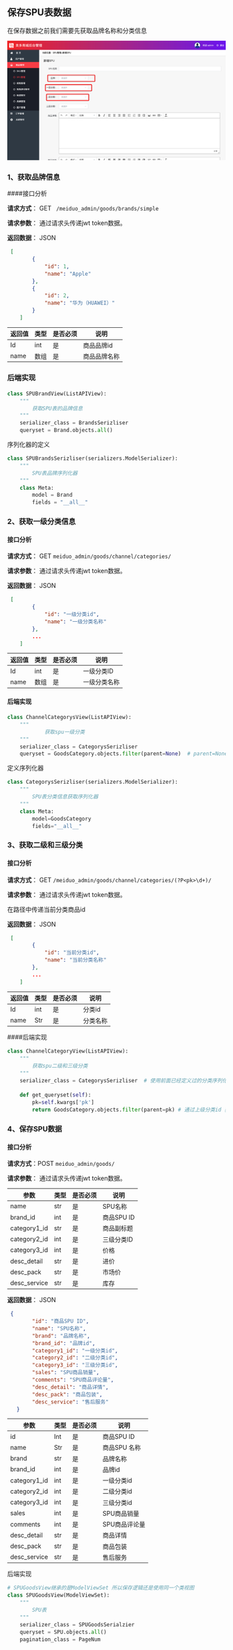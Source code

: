 ##  保存SPU表数据

在保存数据之前我们需要先获取品牌名称和分类信息

![createsku](../../src/createspu.png)

### 1、获取品牌信息

####接口分析

**请求方式**： GET  ` /meiduo_admin/goods/brands/simple`

**请求参数**： 通过请求头传递jwt token数据。

**返回数据**：  JSON

```json
 [
        {
            "id": 1,
            "name": "Apple"
        },
        {
            "id": 2,
            "name": "华为（HUAWEI）"
        }
    ]
```

| 返回值 | 类型 | 是否必须 | 说明         |
| ------ | ---- | -------- | ------------ |
| Id     | int  | 是       | 商品品牌id   |
| name   | 数组 | 是       | 商品品牌名称 |



### 后端实现

```python
class SPUBrandView(ListAPIView):
    """
        获取SPU表的品牌信息
    """
    serializer_class = BrandsSerizliser
    queryset = Brand.objects.all()


```

序列化器的定义

```python
class SPUBrandsSerizliser(serializers.ModelSerializer):
    """
        SPU表品牌序列化器
    """
    class Meta:
        model = Brand
        fields = "__all__"
```



### 2、获取一级分类信息

#### 接口分析

**请求方式**： GET   `meiduo_admin/goods/channel/categories/`

**请求参数**： 通过请求头传递jwt token数据。

**返回数据**：  JSON

```json
 [
        {
            "id": "一级分类id",
            "name": "一级分类名称"
        },
        ...
    ]
```

| 返回值 | 类型 | 是否必须 | 说明         |
| ------ | ---- | -------- | ------------ |
| Id     | int  | 是       | 一级分类ID   |
| name   | 数组 | 是       | 一级分类名称 |

#### 后端实现

``` python
class ChannelCategorysView(ListAPIView):
    """
            获取spu一级分类
    """
    serializer_class = CategorysSerizliser
    queryset = GoodsCategory.objects.filter(parent=None)  # parent=None表示一级分类信息
```

定义序列化器

``` python
class CategorysSerizliser(serializers.ModelSerializer):
    """
        SPU表分类信息获取序列化器
    """
    class Meta:
        model=GoodsCategory
        fields="__all__"
```



### 3、获取二级和三级分类

#### 接口分析

**请求方式**： GET   `/meiduo_admin/goods/channel/categories/(?P<pk>\d+)/`

**请求参数**： 通过请求头传递jwt token数据。

在路径中传递当前分类商品id

**返回数据**：  JSON

```json
 [
        {
            "id": "当前分类id",
            "name": "当前分类名称"
        },
        ...
    ]
```

| 返回值 | 类型 | 是否必须 | 说明     |
| ------ | ---- | -------- | -------- |
| Id     | int  | 是       | 分类id   |
| name   | Str  | 是       | 分类名称 |

####后端实现

``` python
class ChannelCategoryView(ListAPIView):
    """
        获取spu二级和三级分类
    """
    serializer_class = CategorysSerizliser  # 使用前面已经定义过的分类序列化器
    
    def get_queryset(self):
      	pk=self.kwargs['pk']
        return GoodsCategory.objects.filter(parent=pk) # 通过上级分类id 获取下级分类数据
```



### 4、保存SPU数据

#### 接口分析

**请求方式**：POST   `meiduo_admin/goods/`

**请求参数**： 通过请求头传递jwt token数据。

| 参数         | 类型 | 是否必须 | 说明       |
| ------------ | ---- | -------- | ---------- |
| name         | str  | 是       | SPU名称    |
| brand_id     | int  | 是       | 商品SPU ID |
| category1_id | str  | 是       | 商品副标题 |
| category2_id | int  | 是       | 三级分类ID |
| category3_id | int  | 是       | 价格       |
| desc_detail  | str  | 是       | 进价       |
| desc_pack    | str  | 是       | 市场价     |
| desc_service | str  | 是       | 库存       |

**返回数据**：  JSON

``` json
 {
        "id": "商品SPU ID",
        "name": "SPU名称",
        "brand": "品牌名称",
        "brand_id": "品牌id",
        "category1_id": "一级分类id",
        "category2_id": "二级分类id",
        "category3_id": "三级分类id",
        "sales": "SPU商品销量",
        "comments": "SPU商品评论量",
        "desc_detail": "商品详情",
        "desc_pack": "商品包装",
        "desc_service": "售后服务"
   }
```

| 参数         | 类型 | 是否必须 | 说明          |
| ------------ | ---- | -------- | ------------- |
| id           | Int  | 是       | 商品SPU ID    |
| name         | Str  | 是       | 商品SPU 名称  |
| brand        | str  | 是       | 品牌名称      |
| brand_id     | int  | 是       | 品牌id        |
| category1_id | int  | 是       | 一级分类id    |
| category2_id | int  | 是       | 二级分类id    |
| category3_id | int  | 是       | 三级分类id    |
| sales        | int  | 是       | SPU商品销量   |
| comments     | int  | 是       | SPU商品评论量 |
| desc_detail  | str  | 是       | 商品详情      |
| desc_pack    | str  | 是       | 商品包装      |
| desc_service | str  | 是       | 售后服务      |

后端实现

``` python
# SPUGoodsView继承的是ModelViewSet 所以保存逻辑还是使用同一个类视图
class SPUGoodsView(ModelViewSet):
    """
        SPU表
    """
    serializer_class = SPUGoodsSerialzier
    queryset = SPU.objects.all()
    pagination_class = PageNum
```

